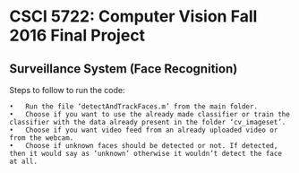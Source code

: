 # CSCI 5722: Computer Vision Fall 2016 Final Project
## Surveillance System (Face Recognition)


Steps to follow to run the code:

	•	Run the file ‘detectAndTrackFaces.m’ from the main folder.
	•	Choose if you want to use the already made classifier or train the classifier with the data already present in the folder ‘cv_imageset’.
	•	Choose if you want video feed from an already uploaded video or from the webcam.
	•	Choose if unknown faces should be detected or not. If detected, then it would say as ‘unknown’ otherwise it wouldn’t detect the face at all.

